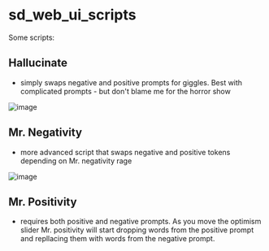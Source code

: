 # sd_web_ui_scripts

Some scripts:

## Hallucinate
- simply swaps negative and positive prompts for giggles. Best with complicated prompts - but don't blame me for the horror show

![image](https://user-images.githubusercontent.com/23346289/215936413-73754002-0b16-4125-9d4e-766084aad776.png)


## Mr. Negativity
- more advanced script that swaps negative and positive tokens depending on Mr. negativity rage

![image](https://user-images.githubusercontent.com/23346289/215935117-4d43e0ad-e9e8-4698-8d5b-e129d6e40e6e.png)

## Mr. Positivity
- requires both positive and negative prompts. As you move the optimism slider Mr. positivity will start dropping words from the positive prompt and repllacing them with words from the negative prompt.
